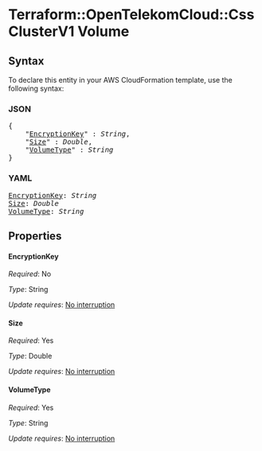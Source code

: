 # Terraform::OpenTelekomCloud::CssClusterV1 Volume

## Syntax

To declare this entity in your AWS CloudFormation template, use the following syntax:

### JSON

<pre>
{
    "<a href="#encryptionkey" title="EncryptionKey">EncryptionKey</a>" : <i>String</i>,
    "<a href="#size" title="Size">Size</a>" : <i>Double</i>,
    "<a href="#volumetype" title="VolumeType">VolumeType</a>" : <i>String</i>
}
</pre>

### YAML

<pre>
<a href="#encryptionkey" title="EncryptionKey">EncryptionKey</a>: <i>String</i>
<a href="#size" title="Size">Size</a>: <i>Double</i>
<a href="#volumetype" title="VolumeType">VolumeType</a>: <i>String</i>
</pre>

## Properties

#### EncryptionKey

_Required_: No

_Type_: String

_Update requires_: [No interruption](https://docs.aws.amazon.com/AWSCloudFormation/latest/UserGuide/using-cfn-updating-stacks-update-behaviors.html#update-no-interrupt)

#### Size

_Required_: Yes

_Type_: Double

_Update requires_: [No interruption](https://docs.aws.amazon.com/AWSCloudFormation/latest/UserGuide/using-cfn-updating-stacks-update-behaviors.html#update-no-interrupt)

#### VolumeType

_Required_: Yes

_Type_: String

_Update requires_: [No interruption](https://docs.aws.amazon.com/AWSCloudFormation/latest/UserGuide/using-cfn-updating-stacks-update-behaviors.html#update-no-interrupt)


